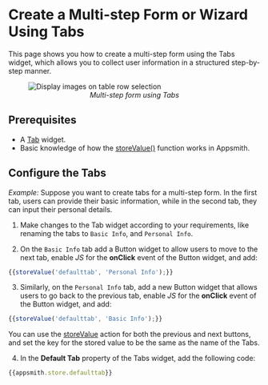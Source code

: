 # Create a Multi-step Form or Wizard Using Tabs

This page shows you how to create a multi-step form using the Tabs widget, which allows you to collect user information in a structured step-by-step manner.

<figure>
  <img src="/img/tabs-nav.gif" style= {{width:"700px", height:"auto"}} alt="Display images on table row selection"/>
  <figcaption align = "center"><i>Multi-step form using Tabs</i></figcaption>
</figure>

## Prerequisites

* A [Tab](/reference/widgets/table) widget.
* Basic knowledge of how the [storeValue()](/reference/appsmith-framework/widget-actions/store-value) function works in Appsmith.


## Configure the Tabs

*Example:* Suppose you want to create tabs for a multi-step form. In the first tab, users can provide their basic information, while in the second tab, they can input their personal details.

1. Make changes to the Tab widget according to your requirements, like renaming the tabs to `Basic Info`, and `Personal Info`.

2. On the `Basic Info` tab add a Button widget to allow users to move to the next tab, enable *JS* for the **onClick** event of the Button widget, and add:

```js
{{storeValue('defaulttab', 'Personal Info');}}
```

3. Similarly, on the `Personal Info` tab, add a new Button widget that allows users to go back to the previous tab, enable *JS* for the **onClick** event of the Button widget, and add:

```js
{{storeValue('defaulttab', 'Basic Info');}}
```

You can use the [storeValue](/reference/appsmith-framework/widget-actions/store-value) action for both the previous and next buttons, and set the key for the stored value to be the same as the name of the Tabs. 

4. In the **Default Tab** property of the Tabs widget, add the following code:

```js
{{appsmith.store.defaulttab}}
```

